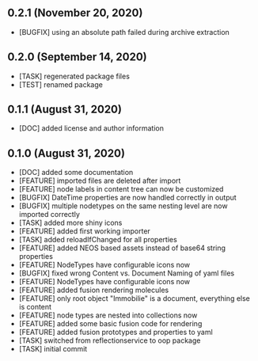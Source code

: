## 0.2.1 (November 20, 2020)
  - [BUGFIX] using an absolute path failed during archive extraction

## 0.2.0 (September 14, 2020)
  - [TASK] regenerated package files
  - [TEST] renamed package

## 0.1.1 (August 31, 2020)
  - [DOC] added license and author information

## 0.1.0 (August 31, 2020)
  - [DOC] added some documentation
  - [FEATURE] imported files are deleted after import 
  - [FEATURE] node labels in content tree can now be customized 
  - [BUGFIX] DateTime properties are now handled correctly in output 
  - [BUGFIX] multiple nodetypes on the same nesting level are now imported correctly
  - [TASK] added more shiny icons
  - [FEATURE] added first working importer
  - [TASK] added reloadIfChanged for all properties 
  - [FEATURE] added NEOS based assets instead of base64 string properties
  - [FEATURE] NodeTypes have configurable icons now
  - [BUGFIX] fixed wrong Content vs. Document Naming of yaml files 
  - [FEATURE] NodeTypes have configurable icons now
  - [FEATURE] added fusion rendering molecules
  - [FEATURE] only root object "Immobilie" is a document, everything else is content 
  - [FEATURE] node types are nested into collections now 
  - [FEATURE] added some basic fusion code for rendering
  - [FEATURE] added fusion prototypes and properties to yaml
  - [TASK] switched from reflectionservice to oop package
  - [TASK] initial commit

